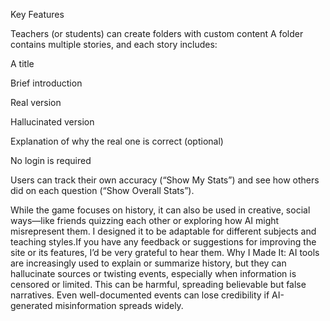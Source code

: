 Key Features


Teachers (or students) can create folders with custom content
A folder contains multiple stories, and each story includes:


A title


Brief introduction


Real version 


Hallucinated version 


Explanation of why the real one is correct (optional)


No login is required


Users can track their own accuracy (“Show My Stats”) and see how others did on each question (“Show Overall Stats”).


While the game focuses on history, it can also be used in creative, social ways—like friends quizzing each other or exploring how AI might misrepresent them. I designed it to be adaptable for different subjects and teaching styles.If you have any feedback or suggestions for improving the site or its features, I’d be very grateful to hear them.
Why I Made It:
AI tools are increasingly used to explain or summarize history, but they can hallucinate sources or twisting events, especially when information is censored or limited. This can be harmful, spreading believable but false narratives. Even well-documented events can lose credibility if AI-generated misinformation spreads widely.
